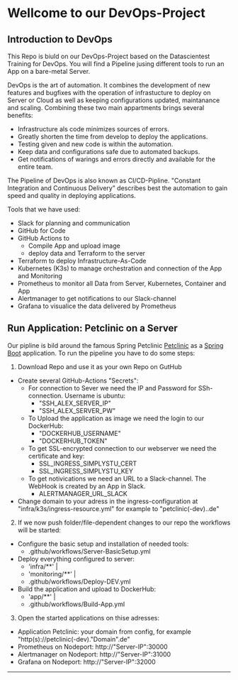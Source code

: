 
# Wellcome to our DevOps-Project 

## Introduction to DevOps

This Repo is biuld on our DevOps-Project based on the Datascientest Training for DevOps.
You will find a Pipeline jusing different tools to run an App on a bare-metal Server.

DevOps is the art of automation. It combines the development of new features and bugfixes with the operation of infrastucture to deploy on Server or Cloud as well as keeping configurations updated, maintanance and scaling.
Combining these two main appartments brings several benefits:

- Infrastructure als code minimizes sources of errors.
- Greatly shorten the time from develop to deploy the applications.
- Testing given and new code is within the automation.
- Keep data and configurations safe due to automated backups.
- Get notifications of warings and errors directly and available for the entire team.

The Pipeline of DevOps is also known as CI/CD-Pipline. "Constant Integration and Continuous Delivery" describes best the automation to gain speed and quality in deploying applications.

Tools that we have used:
- Slack for planning and communication
- GitHub for Code
- GitHub Actions to
  - Compile App and upload image
  - deploy data and Terraform to the server
- Terraform to deploy Infrastructure-As-Code
- Kubernetes (K3s) to manage orchestration and connection of the App and Monitoring
- Prometheus to monitor all Data from Server, Kubernetes, Container and App
- Alertmanager to get notifications to our Slack-channel
- Grafana to visualice the data delivered by Prometheus

## Run Application: Petclinic on a Server

Our pipline is bild around the famous Spring Petclinic [Petclinic](https://github.com/spring-projects/spring-petclinic) as a [Spring Boot](https://spring.io/guides/gs/spring-boot) application.
To run the pipeline you have to do some steps:

1. Download Repo and use it as your own Repo on GutHub
  - Create several GitHub-Actions "Secrets":
    - For connection to Sever we need the IP and Password for SSh-connection. Username is ubuntu:
      - "SSH_ALEX_SERVER_IP"
      - "SSH_ALEX_SERVER_PW"
    - To Upload the application as image we need the login to our DockerHub:
      - "DOCKERHUB_USERNAME"
      - "DOCKERHUB_TOKEN"
    - To get SSL-encrypted connection to our webserver we need the certificate and key:
      - SSL_INGRESS_SIMPLYSTU_CERT
      - SSL_INGRESS_SIMPLYSTU_KEY
    - To get notivications we need an URL to a Slack-channel. The WebHook is created by an App in Slack.
      - ALERTMANAGER_URL_SLACK
  - Change domain to your adress in the ingress-configuration at "infra/k3s/ingress-resource.yml" for example to "petclinic(-dev).<webserver>.de"

2. If we now push folder/file-dependent changes to our repo the workflows will be started:
  - Configure the basic setup and installation of needed tools:
    - .github/workflows/Server-BasicSetup.yml
  - Deploy everything configured to server: 
    - 'infra/**' |
    - 'monitoring/**' |
    - .github/workflows/Deploy-DEV.yml
  - Build the application and upload to DockerHub:
    - 'app/**' |
    - .github/workflows/Build-App.yml
    
3. Open the started applications on thise adresses:
  - Application Petclinic: your domain from config, for example "http(s)://petclinic(-dev)."Domain".de"
  - Prometheus on Nodeport: http://"Server-IP":30000
  - Alertmanager on Nodeport: http://"Server-IP":31000
  - Grafana on Nodeport: http://"Server-IP":32000

---